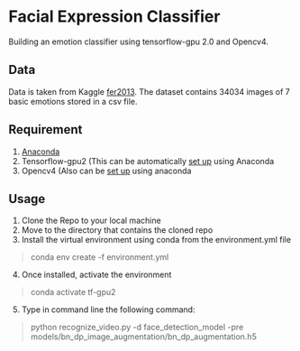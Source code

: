 # Facial Expression Classifier

Building an emotion classifier using tensorflow-gpu 2.0 and Opencv4.

## Data

Data is taken from Kaggle [fer2013](https://www.kaggle.com/deadskull7/fer2013). 
The dataset contains 34034 images of 7 basic emotions stored in a csv file. 

## Requirement 

1. [Anaconda](https://www.anaconda.com/distribution/#download-section)
2. Tensorflow-gpu2 (This can be automatically [set up](https://anaconda.org/anaconda/tensorflow-gpu) 
using Anaconda
3. Opencv4 (Also can be [set up](https://anaconda.org/conda-forge/opencv) using anaconda

## Usage

1. Clone the Repo to your local machine
2. Move to the directory that contains the cloned repo
3. Install the virtual environment using conda from the environment.yml file
> conda env create -f environment.yml
4. Once installed, activate the environment
> conda activate tf-gpu2
5. Type in command line the following command:
> python recognize_video.py -d face_detection_model -pre models/bn_dp_image_augmentation/bn_dp_augmentation.h5